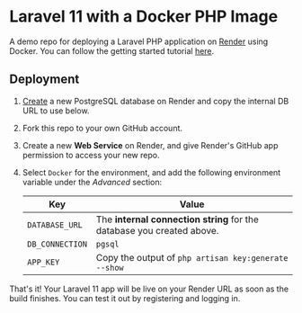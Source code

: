 # Laravel 11 with a Docker PHP Image

A demo repo for deploying a Laravel PHP application on [Render](https://render.com) using Docker. You can follow the getting started tutorial [here](https://render.com/docs/deploy-php-laravel-docker).


## Deployment

1. [Create](https://dashboard.render.com/new/database) a new PostgreSQL database on Render and copy the internal DB URL to use below.

2. Fork this repo to your own GitHub account.

3. Create a new **Web Service** on Render, and give Render's GitHub app permission to access your new repo.

4. Select `Docker` for the environment, and add the following environment variable under the *Advanced* section:

   | Key             | Value           |
   | --------------- | --------------- |
   | `DATABASE_URL`  | The **internal connection string** for the database you created above. |
   | `DB_CONNECTION`  | `pgsql` |
   | `APP_KEY`  | Copy the output of `php artisan key:generate --show` |

That's it! Your Laravel 11 app will be live on your Render URL as soon as the build finishes. You can test it out by registering and logging in.
